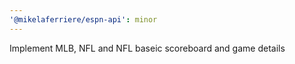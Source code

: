 ```yaml
---
'@mikelaferriere/espn-api': minor
---
```


Implement MLB, NFL and NFL baseic scoreboard and game details
